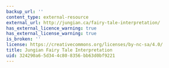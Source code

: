 ```yaml
---
backup_url: ''
content_type: external-resource
external_url: http://jungian.ca/fairy-tale-interpretation/
has_external_licence_warning: true
has_external_license_warning: true
is_broken: ''
license: https://creativecommons.org/licenses/by-nc-sa/4.0/
title: Jungian Fairy Tale Interpretation
uid: 324290a6-5d34-4c80-8356-bb63d0bf9221
---
```

